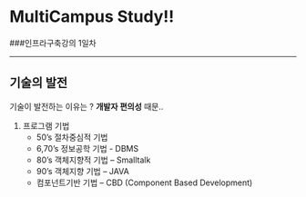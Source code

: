 MultiCampus Study!!
===================

###인프라구축강의 1일차

----------


기술의 발전
-------------

기술이 발전하는 이유는 ? **개발자 편의성** 때문..

 1. 프로그램 기법
	- 	50’s 절차중심적 기법
	- 	6,70’s 정보공학 기법 - DBMS
	- 	80’s 객체지향적 기법 – Smalltalk
	- 	90’s 객체지향 기법 – JAVA
	- 	컴포넌트기반 기법 – CBD (Component Based Development)

